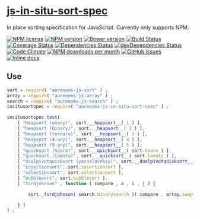 [js-in-situ-sort-spec](http://aureooms.github.io/js-in-situ-sort-spec)
==

In place sorting specification for JavaScript. Currently only supports NPM.

[![NPM license](http://img.shields.io/npm/l/aureooms-js-in-situ-sort-spec.svg?style=flat)](https://raw.githubusercontent.com/aureooms/js-in-situ-sort-spec/master/LICENSE)
[![NPM version](http://img.shields.io/npm/v/aureooms-js-in-situ-sort-spec.svg?style=flat)](https://www.npmjs.org/package/aureooms-js-in-situ-sort-spec)
[![Bower version](http://img.shields.io/bower/v/aureooms-js-in-situ-sort-spec.svg?style=flat)](http://bower.io/search/?q=aureooms-js-in-situ-sort-spec)
[![Build Status](http://img.shields.io/travis/aureooms/js-in-situ-sort-spec.svg?style=flat)](https://travis-ci.org/aureooms/js-in-situ-sort-spec)
[![Coverage Status](http://img.shields.io/coveralls/aureooms/js-in-situ-sort-spec.svg?style=flat)](https://coveralls.io/r/aureooms/js-in-situ-sort-spec)
[![Dependencies Status](http://img.shields.io/david/aureooms/js-in-situ-sort-spec.svg?style=flat)](https://david-dm.org/aureooms/js-in-situ-sort-spec#info=dependencies)
[![devDependencies Status](http://img.shields.io/david/dev/aureooms/js-in-situ-sort-spec.svg?style=flat)](https://david-dm.org/aureooms/js-in-situ-sort-spec#info=devDependencies)
[![Code Climate](http://img.shields.io/codeclimate/github/aureooms/js-in-situ-sort-spec.svg?style=flat)](https://codeclimate.com/github/aureooms/js-in-situ-sort-spec)
[![NPM downloads per month](http://img.shields.io/npm/dm/aureooms-js-in-situ-sort-spec.svg?style=flat)](https://www.npmjs.org/package/aureooms-js-in-situ-sort-spec)
[![GitHub issues](http://img.shields.io/github/issues/aureooms/js-in-situ-sort-spec.svg?style=flat)](https://github.com/aureooms/js-in-situ-sort-spec/issues)
[![Inline docs](http://inch-ci.org/github/aureooms/js-in-situ-sort-spec.svg?branch=master&style=shields)](http://inch-ci.org/github/aureooms/js-in-situ-sort-spec)

## Use

```js
sort = require( "aureooms-js-sort" ) ;
array = require( "aureooms-js-array" ) ;
search = require( "aureooms-js-search" ) ;
insitusortspec = require( "aureooms-js-in-situ-sort-spec" ) ;

insitusortspec.test(
	[ "heapsort (unary)", sort.__heapsort__( 1 ) ],
	[ "heapsort (binary)", sort.__heapsort__( 2 ) ],
	[ "heapsort (ternary)", sort.__heapsort__( 3 ) ],
	[ "heapsort (4-ary)", sort.__heapsort__( 4 ) ],
	[ "heapsort (5-ary)", sort.__heapsort__( 5 ) ],
	[ "quicksort (hoare)", sort.__quicksort__( sort.hoare ) ],
	[ "quicksort (lomuto)", sort.__quicksort__( sort.lomuto ) ],
	[ "dualpivotquicksort (yaroslavskiy)", sort.__dualpivotquicksort__( sort.yaroslavskiy ) ],
	[ "insertionsort", sort.insertionsort ],
	[ "selectionsort", sort.selectionsort ],
	[ "bubblesort", sort.bubblesort ],
	[ "fordjohnson" , function ( compare , a , i , j ) {

		sort._fordjohnson( search.binarysearch )( compare , array.swap , a , i , j ) ;

	} ]
) ;
```
